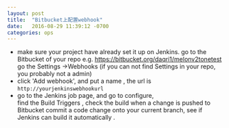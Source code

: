 ```yaml
---
layout: post
title:  "Bitbucket上配置webhook"
date:   2016-08-29 11:39:12 -0700
categories: ops
---
```

* make sure your project have already set it up on Jenkins.
go to the Bitbucket of your repo  e.g. https://bitbucket.org/daqri1/melonv2tonetest
go the Settings →Webhooks (if you can not find Settings in your repo, you probably not a admin)  
* click 'Add webhook', and put a name , the url is `http://yourjenkinswebhookurl`
* go to the Jenkins job page, and go to configure,  
find the Build Triggers , check the build when a change is pushed to Bitbucket
commit a code change onto your current branch, see if Jenkins can build it automatically .

[jekyll-docs]: http://jekyllrb.com/docs/home
[jekyll-gh]:   https://github.com/jekyll/jekyll
[jekyll-talk]: https://talk.jekyllrb.com/
